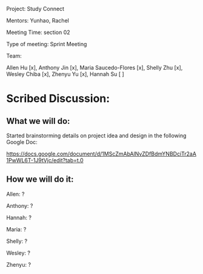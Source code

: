 Project: Study Connect

Mentors: Yunhao, Rachel

Meeting Time: section 02

Type of meeting: Sprint Meeting

Team:

Allen Hu [x], Anthony Jin [x], Maria Saucedo-Flores [x], Shelly Zhu [x], Wesley Chiba [x], Zhenyu Yu [x], Hannah Su [ ]

# Scribed Discussion:

## What we will do: 

Started brainstorming details on project idea and design in the following Google Doc:

https://docs.google.com/document/d/1MScZmAbAlNvZDfBdmYNBDciTr2aA1PwWL6T-1J9tVjc/edit?tab=t.0


## How we will do it:

Allen: ?

Anthony: ?

Hannah: ?

Maria: ?

Shelly: ?

Wesley: ?

Zhenyu: ?


